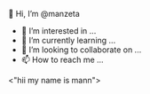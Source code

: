  👋 Hi, I’m @manzeta
- 👀 I’m interested in ...
- 🌱 I’m currently learning ...
- 💞️ I’m looking to collaborate on ...
- 📫 How to reach me ...

<!---
manzeta/manzeta is a ✨ special ✨ repository because its `README.md` (this file) appears on your GitHub profile.
You can click the Preview link to take a look at your changes.
--->
<"hii my name is mann">
